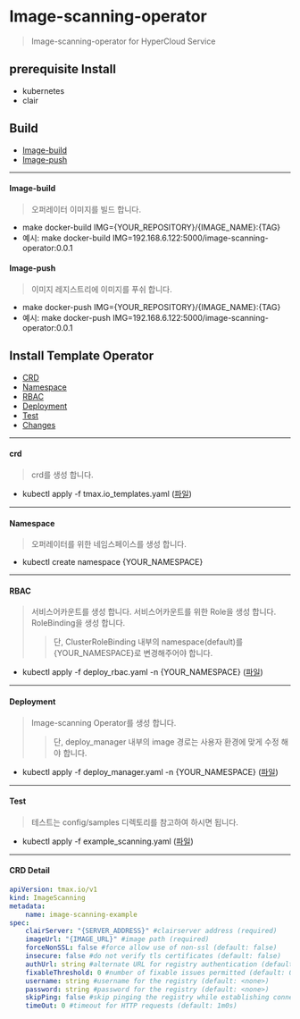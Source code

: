 # Image-scanning-operator

> Image-scanning-operator for HyperCloud Service

## prerequisite Install
- kubernetes
- clair

## Build
- [Image-build](#image-build)
- [Image-push](#image-push)

---

#### Image-build
> 오퍼레이터 이미지를 빌드 합니다.
- make docker-build IMG={YOUR_REPOSITORY}/{IMAGE_NAME}:{TAG}
- 예시: make docker-build IMG=192.168.6.122:5000/image-scanning-operator:0.0.1

#### Image-push
> 이미지 레지스트리에 이미지를 푸쉬 합니다.
- make docker-push IMG={YOUR_REPOSITORY}/{IMAGE_NAME}:{TAG}
- 예시: make docker-push IMG=192.168.6.122:5000/image-scanning-operator:0.0.1

## Install Template Operator

- [CRD](#crd)
- [Namespace](#namespace)
- [RBAC](#RBAC)
- [Deployment](#deployment)
- [Test](#test)
- [Changes](#changes)

---

#### crd
> crd를 생성 합니다.
- kubectl apply -f tmax.io_templates.yaml ([파일](./config/crd/bases/tmax.io_imagescannings.yaml))

---

#### Namespace
> 오퍼레이터를 위한 네임스페이스를 생성 합니다.
- kubectl create namespace {YOUR_NAMESPACE}

---

#### RBAC
> 서비스어카운트를 생성 합니다.
> 서비스어카운트를 위한 Role을 생성 합니다.
> RoleBinding을 생성 합니다.
>> 단, ClusterRoleBinding 내부의 namespace(default)를 {YOUR_NAMESPACE}로 변경해주어야 합니다.
- kubectl apply -f deploy_rbac.yaml -n {YOUR_NAMESPACE} ([파일](./config/rbac/deploy_rbac.yaml))

---

#### Deployment
> Image-scanning Operator를 생성 합니다.
>> 단, deploy_manager 내부의 image 경로는 사용자 환경에 맞게 수정 해야 합니다.
- kubectl apply -f deploy_manager.yaml -n {YOUR_NAMESPACE} ([파일](./config/manager/deploy_manager.yaml))

---

#### Test
> 테스트는 config/samples 디렉토리를 참고하여 하시면 됩니다.

- kubectl apply -f example_scanning.yaml ([파일](./config/samples/example_scanning.yaml))

---

#### CRD Detail
```yaml
apiVersion: tmax.io/v1
kind: ImageScanning
metadata:
    name: image-scanning-example
spec:
    clairServer: "{SERVER_ADDRESS}" #clairserver address (required)
    imageUrl: "{IMAGE_URL}" #image path (required)
    forceNonSSL: false #force allow use of non-ssl (default: false)
    insecure: false #do not verify tls certificates (default: false)
    authUrl: string #alternate URL for registry authentication (default: none) 
    fixableThreshold: 0 #number of fixable issues permitted (default: 0)
    username: string #username for the registry (default: <none>)
    password: string #password for the registry (default: <none>)
    skipPing: false #skip pinging the registry while establishing connection (default: false)
    timeOut: 0 #timeout for HTTP requests (default: 1m0s)
```